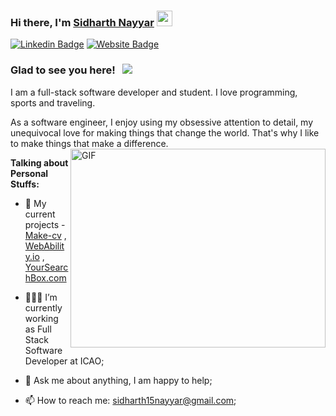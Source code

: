 ### Hi there, I'm <a href="http://itissid.com/" target="_blank">Sidharth Nayyar</a> <img src="https://media.giphy.com/media/hvRJCLFzcasrR4ia7z/giphy.gif" width="25px">

[![Linkedin Badge](https://img.shields.io/badge/-LinkedIn-0e76a8?style=flat-square&logo=Linkedin&logoColor=white)](https://linkedin.com/in/sidharth-nayyar-a13515171)
[![Website Badge](https://img.shields.io/badge/Website-3b5998?style=flat-square&logo=google-chrome&logoColor=white)](http://itissid.com/)


### Glad to see you here! &nbsp; ![](https://visitor-badge.glitch.me/badge?page_id=snayyar00.snayyar00)

I am a full-stack software developer and student. I love programming, sports and traveling.

As a software engineer, I enjoy using my obsessive attention to detail, my unequivocal love for making things that change the world. That's why I like to make things that make a difference.
</br>
<img align="right" alt="GIF" src="https://github.com/Gapur/Gapur/blob/master/coding.gif?raw=true" width="408" height="318" />
  

**Talking about Personal Stuffs:**
- 👨 My current projects - <a href="https://make-cv.com/" target="_blank" >Make-cv</a> , <a href="https://webability.io/" target="_blank" >WebAbility.io</a> ,  <a href="https://yoursearchbox.com" target="_blank" >YourSearchBox.com</a>

- 👨🏻‍💻 I’m currently working as Full Stack Software Developer at ICAO;
- 💬 Ask me about anything, I am happy to help;
- 📫 How to reach me: sidharth15nayyar@gmail.com;
</br>
</br>

